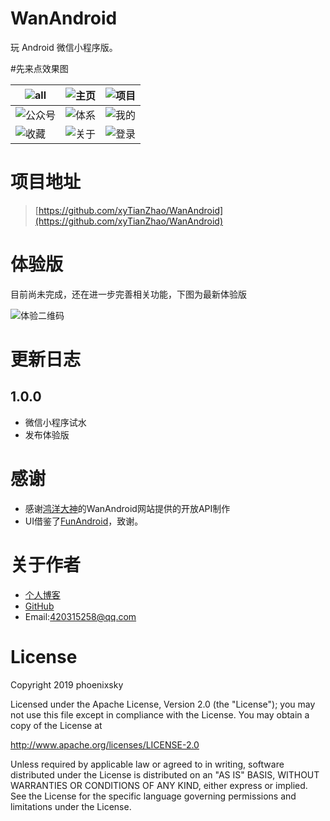 # WanAndroid
玩 Android 微信小程序版。

#先来点效果图

| ![all](http://lc-d4bjfufj.cn-n1.lcfile.com/6f466f181efb545d082a/gifhome_320x685_9s.gif) | ![主页](http://lc-d4bjfufj.cn-n1.lcfile.com/681aa4727014cf98f193/home.jpeg) | ![项目](http://lc-d4bjfufj.cn-n1.lcfile.com/2ae8dca6486ce70e3574/project.jpeg) |
| ------------------------------------------------------------ | ------------------------------------------------------------ | ------------------------------------------------------------ |
| ![公众号](http://lc-d4bjfufj.cn-n1.lcfile.com/b5c6b78f9d93abc45532/Wechat.jpeg) | ![体系](http://10.252.87.9:8081/IXCbd72940987d0ccb76d6b746bf2a5eacd/994a1e512f2f93fa8784/struct.jpeg) | ![我的](http://lc-d4bjfufj.cn-n1.lcfile.com/fc20b07b8f1202e92133/user.jpeg) |
| ![收藏](http://lc-d4bjfufj.cn-n1.lcfile.com/32185df486e23881293e/collect.jpeg) | ![关于](http://lc-d4bjfufj.cn-n1.lcfile.com/07a7eee5540aec97dfae/about.jpeg) | ![登录](http://lc-d4bjfufj.cn-n1.lcfile.com/2c2d39de0f11f19cd8a6/login.jpeg) |

# 项目地址

> [https://github.com/xyTianZhao/WanAndroid](https://github.com/xyTianZhao/WanAndroid)

# 体验版

目前尚未完成，还在进一步完善相关功能，下图为最新体验版

![体验二维码]()

# 更新日志

## 1.0.0

* 微信小程序试水
* 发布体验版


# 感谢

* 感谢[鸿洋大神](https://github.com/goweii/WanAndroid)的WanAndroid网站提供的开放API制作
* UI借鉴了[FunAndroid](https://github.com/phoenixsky/fun_android_flutter)，致谢。

# 关于作者

* [个人博客](https://blog.csdn.net/tianzhaoai)
* [GitHub](https://github.com/xyTianZhao)
* Email:[420315258@qq.com](420315258@qq.com)

# License

Copyright 2019 phoenixsky

Licensed under the Apache License, Version 2.0 (the "License"); you may not use this file except in compliance with the License. You may obtain a copy of the License at

http://www.apache.org/licenses/LICENSE-2.0

Unless required by applicable law or agreed to in writing, software distributed under the License is distributed on an "AS IS" BASIS, WITHOUT WARRANTIES OR CONDITIONS OF ANY KIND, either express or implied. See the License for the specific language governing permissions and limitations under the License.
